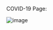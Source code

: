 COVID-19 Page:


![image](https://github.com/user-attachments/assets/d750dd18-9a79-4d25-a53d-eec60c9b5da0)

